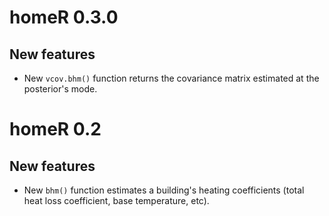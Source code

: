 # homeR 0.3.0

## New features

* New `vcov.bhm()` function returns the covariance matrix estimated at the posterior's mode.


# homeR 0.2

## New features

* New `bhm()` function estimates a building's heating coefficients (total heat
loss coefficient, base temperature, etc).
